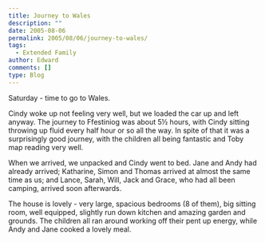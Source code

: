 ```yaml
---
title: Journey to Wales
description: ""
date: 2005-08-06
permalink: 2005/08/06/journey-to-wales/
tags:
  - Extended Family
author: Edward
comments: []
type: Blog
---
```


Saturday - time to go to Wales.

Cindy woke up not feeling very well, but we loaded the car up and left
anyway. The journey to Ffestiniog was about 5½ hours, with Cindy sitting
throwing up fluid every half hour or so all the way. In spite of that it
was a surprisingly good journey, with the children all being fantastic
and Toby map reading very well.

When we arrived, we unpacked and Cindy went to bed. Jane and Andy had
already arrived; Katharine, Simon and Thomas arrived at almost the same
time as us; and Lance, Sarah, Will, Jack and Grace, who had all been
camping, arrived soon afterwards.

The house is lovely - very large, spacious bedrooms (8 of them), big
sitting room, well equipped, slightly run down kitchen and amazing
garden and grounds. The children all ran around working off their pent
up energy, while Andy and Jane cooked a lovely meal.

